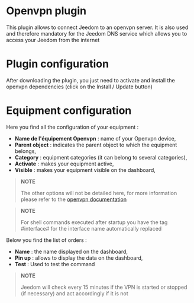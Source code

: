 # Openvpn plugin

This plugin allows to connect Jeedom to an openvpn server. It is also used and therefore mandatory for the Jeedom DNS service which allows you to access your Jeedom from the internet

# Plugin configuration

After downloading the plugin, you just need to activate and install the openvpn dependencies (click on the Install / Update button)

# Equipment configuration

Here you find all the configuration of your equipment :

-   **Name de l'équipement Openvpn** : name of your Openvpn device,
-   **Parent object** : indicates the parent object to which the equipment belongs,
-   **Category** : equipment categories (it can belong to several categories),
-   **Activate** : makes your equipment active,
-   **Visible** : makes your equipment visible on the dashboard,

> **NOTE**
>
> The other options will not be detailed here, for more information please refer to the [openvpn documentation](https://openvpn.net/index.php/open-source/documentation.html)

> **NOTE**
>
> For shell commands executed after startup you have the tag #interface# for the interface name automatically replaced

Below you find the list of orders :

-   **Name** : the name displayed on the dashboard,
-   **Pin up** : allows to display the data on the dashboard,
-   **Test** : Used to test the command

> **NOTE**
>
> Jeedom will check every 15 minutes if the VPN is started or stopped (if necessary) and act accordingly if it is not
